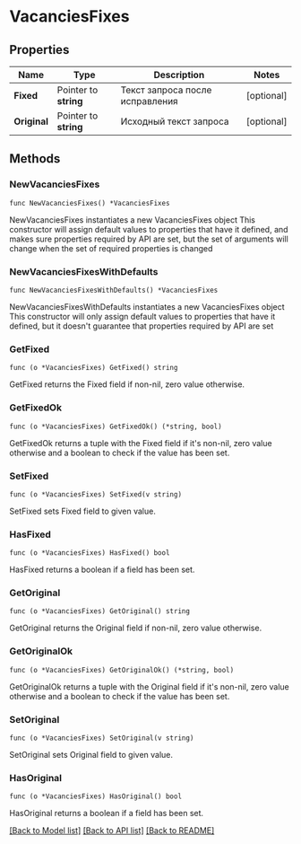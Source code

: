 # VacanciesFixes

## Properties

Name | Type | Description | Notes
------------ | ------------- | ------------- | -------------
**Fixed** | Pointer to **string** | Текст запроса после исправления | [optional] 
**Original** | Pointer to **string** | Исходный текст запроса | [optional] 

## Methods

### NewVacanciesFixes

`func NewVacanciesFixes() *VacanciesFixes`

NewVacanciesFixes instantiates a new VacanciesFixes object
This constructor will assign default values to properties that have it defined,
and makes sure properties required by API are set, but the set of arguments
will change when the set of required properties is changed

### NewVacanciesFixesWithDefaults

`func NewVacanciesFixesWithDefaults() *VacanciesFixes`

NewVacanciesFixesWithDefaults instantiates a new VacanciesFixes object
This constructor will only assign default values to properties that have it defined,
but it doesn't guarantee that properties required by API are set

### GetFixed

`func (o *VacanciesFixes) GetFixed() string`

GetFixed returns the Fixed field if non-nil, zero value otherwise.

### GetFixedOk

`func (o *VacanciesFixes) GetFixedOk() (*string, bool)`

GetFixedOk returns a tuple with the Fixed field if it's non-nil, zero value otherwise
and a boolean to check if the value has been set.

### SetFixed

`func (o *VacanciesFixes) SetFixed(v string)`

SetFixed sets Fixed field to given value.

### HasFixed

`func (o *VacanciesFixes) HasFixed() bool`

HasFixed returns a boolean if a field has been set.

### GetOriginal

`func (o *VacanciesFixes) GetOriginal() string`

GetOriginal returns the Original field if non-nil, zero value otherwise.

### GetOriginalOk

`func (o *VacanciesFixes) GetOriginalOk() (*string, bool)`

GetOriginalOk returns a tuple with the Original field if it's non-nil, zero value otherwise
and a boolean to check if the value has been set.

### SetOriginal

`func (o *VacanciesFixes) SetOriginal(v string)`

SetOriginal sets Original field to given value.

### HasOriginal

`func (o *VacanciesFixes) HasOriginal() bool`

HasOriginal returns a boolean if a field has been set.


[[Back to Model list]](../README.md#documentation-for-models) [[Back to API list]](../README.md#documentation-for-api-endpoints) [[Back to README]](../README.md)


